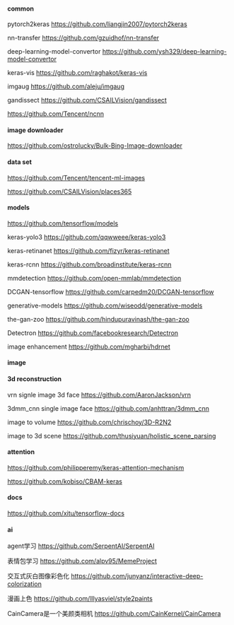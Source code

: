 #### common
pytorch2keras https://github.com/liangjin2007/pytorch2keras

nn-transfer https://github.com/gzuidhof/nn-transfer

deep-learning-model-convertor https://github.com/ysh329/deep-learning-model-convertor

keras-vis https://github.com/raghakot/keras-vis

imgaug https://github.com/aleju/imgaug

gandissect https://github.com/CSAILVision/gandissect

https://github.com/Tencent/ncnn

#### image downloader
https://github.com/ostrolucky/Bulk-Bing-Image-downloader

#### data set
https://github.com/Tencent/tencent-ml-images

https://github.com/CSAILVision/places365

#### models
https://github.com/tensorflow/models

keras-yolo3 https://github.com/qqwweee/keras-yolo3

keras-retinanet https://github.com/fizyr/keras-retinanet

keras-rcnn https://github.com/broadinstitute/keras-rcnn

mmdetection https://github.com/open-mmlab/mmdetection

DCGAN-tensorflow https://github.com/carpedm20/DCGAN-tensorflow

generative-models https://github.com/wiseodd/generative-models

the-gan-zoo https://github.com/hindupuravinash/the-gan-zoo

Detectron https://github.com/facebookresearch/Detectron

image enhancement https://github.com/mgharbi/hdrnet

#### image

#### 3d reconstruction 
vrn signle image 3d face https://github.com/AaronJackson/vrn

3dmm_cnn single image face https://github.com/anhttran/3dmm_cnn

image to volume https://github.com/chrischoy/3D-R2N2

image to 3d scene https://github.com/thusiyuan/holistic_scene_parsing

#### attention 
https://github.com/philipperemy/keras-attention-mechanism

https://github.com/kobiso/CBAM-keras

#### docs
https://github.com/xitu/tensorflow-docs

#### ai
agent学习 https://github.com/SerpentAI/SerpentAI

表情包学习 https://github.com/alpv95/MemeProject

交互式灰白图像彩色化 https://github.com/junyanz/interactive-deep-colorization

漫画上色 https://github.com/lllyasviel/style2paints

CainCamera是一个美颜类相机 https://github.com/CainKernel/CainCamera
